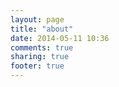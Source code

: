 ```yaml
---
layout: page
title: "about"
date: 2014-05-11 10:36
comments: true
sharing: true
footer: true
---
```

